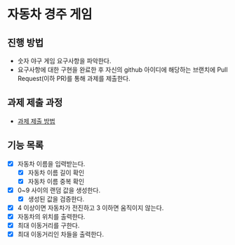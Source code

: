 # 자동차 경주 게임
## 진행 방법
* 숫자 야구 게임 요구사항을 파악한다.
* 요구사항에 대한 구현을 완료한 후 자신의 github 아이디에 해당하는 브랜치에 Pull Request(이하 PR)를 통해 과제를 제출한다.

## 과제 제출 과정
* [과제 제출 방법](https://github.com/next-step/nextstep-docs/tree/master/precourse)

## 기능 목록
- [X] 자동차 이름을 입력받는다.
  - [X] 자동차 이름 길이 확인
  - [X] 자동차 이름 중복 확인
- [X] 0~9 사이의 랜덤 값을 생성한다.
  - [X] 생성된 값을 검증한다.
- [X] 4 이상이면 자동차가 전진하고 3 이하면 움직이지 않는다.
- [X] 자동차의 위치를 출력한다.
- [X] 최대 이동거리를 구한다.
- [X] 최대 이동거리인 차들을 출력한다.
